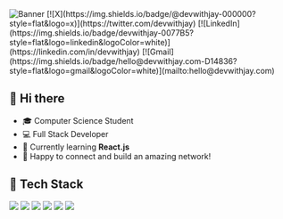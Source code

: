 
<img src="your-image-url" alt="Banner" />
[![X](https://img.shields.io/badge/@devwithjay-000000?style=flat&logo=x)](https://twitter.com/devwithjay)
[![LinkedIn](https://img.shields.io/badge/devwithjay-0077B5?style=flat&logo=linkedin&logoColor=white)](https://linkedin.com/in/devwithjay)
[![Gmail](https://img.shields.io/badge/hello@devwithjay.com-D14836?style=flat&logo=gmail&logoColor=white)](mailto:hello@devwithjay.com)

## 👋 Hi there
- 🎓 Computer Science Student
- 💻 Full Stack Developer
- 🌱 Currently learning **React.js**
- 🤝 Happy to connect and build an amazing network!

## 🚀 Tech Stack
<p>
  <img src="https://img.shields.io/badge/HTML5-E34F26?style=for-the-badge&logo=html5&logoColor=white" />
  <img src="https://img.shields.io/badge/CSS3-1572B6?style=for-the-badge&logo=css3&logoColor=white" />
  <img src="https://img.shields.io/badge/JavaScript-F7DF1E?style=for-the-badge&logo=javascript&logoColor=black" />
  <img src="https://img.shields.io/badge/Figma-F24E1E?style=for-the-badge&logo=figma&logoColor=white" />
  <img src="https://img.shields.io/badge/TailwindCSS-38B2AC?style=for-the-badge&logo=tailwind-css&logoColor=white" />
  <img src="https://img.shields.io/badge/MySQL-4479A1?style=for-the-badge&logo=mysql&logoColor=white" />
</p>
